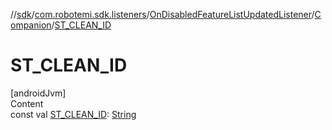 //[sdk](../../../../index.md)/[com.robotemi.sdk.listeners](../../index.md)/[OnDisabledFeatureListUpdatedListener](../index.md)/[Companion](index.md)/[ST_CLEAN_ID](-s-t_-c-l-e-a-n_-i-d.md)



# ST_CLEAN_ID  
[androidJvm]  
Content  
const val [ST_CLEAN_ID](-s-t_-c-l-e-a-n_-i-d.md): [String](https://kotlinlang.org/api/latest/jvm/stdlib/kotlin/-string/index.html)  



